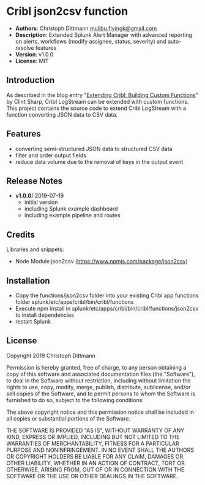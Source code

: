 # Cribl json2csv function

- **Authors**:		Christoph Dittmann <mulibu.flyingk@gmail.com>
- **Description**:	Extended Splunk Alert Manager with advanced reporting on alerts, workflows (modify assignee, status, severity) and auto-resolve features
- **Version**: 		v1.0.0
- **License**:      MIT

## Introduction
As described in the blog entry "[Extending Cribl: Building Custom Functions](https://www.cribl.io/2018/11/29/extending-cribl-building-custom-functions/)" by Clint Sharp, Cribl LogStream can be extended with custom functions. This project contains the source code to extend Cribl LogStream with a function converting JSON data to CSV data.

## Features
- converting semi-structured JSON data to structured CSV data
- filter and order output fields
- reduce data volume due to the removal of keys in the output event

## Release Notes
- **v1.0.0**/   2019-07-19
	- initial version
    - including Splunk example dashboard
    - including example pipeline and routes

## Credits
Libraries and snippets:
- Node Module json2csv (https://www.npmjs.com/package/json2csv)

## Installation
- Copy the functions/json2csv folder into your existing Cribl app functions folder splunk/etc/apps/cribl/bin/cribl/functions
- Execute npm install in splunk/etc/apps/cribl/bin/cribl/functions/json2csv to install dependencies
- restart Splunk

## License
Copyright 2019 Christoph Dittmann

Permission is hereby granted, free of charge, to any person obtaining a copy of this software and associated documentation files (the "Software"), to deal in the Software without restriction, including without limitation the rights to use, copy, modify, merge, publish, distribute, sublicense, and/or sell copies of the Software, and to permit persons to whom the Software is furnished to do so, subject to the following conditions:

The above copyright notice and this permission notice shall be included in all copies or substantial portions of the Software.

THE SOFTWARE IS PROVIDED "AS IS", WITHOUT WARRANTY OF ANY KIND, EXPRESS OR IMPLIED, INCLUDING BUT NOT LIMITED TO THE WARRANTIES OF MERCHANTABILITY, FITNESS FOR A PARTICULAR PURPOSE AND NONINFRINGEMENT. IN NO EVENT SHALL THE AUTHORS OR COPYRIGHT HOLDERS BE LIABLE FOR ANY CLAIM, DAMAGES OR OTHER LIABILITY, WHETHER IN AN ACTION OF CONTRACT, TORT OR OTHERWISE, ARISING FROM, OUT OF OR IN CONNECTION WITH THE SOFTWARE OR THE USE OR OTHER DEALINGS IN THE SOFTWARE.